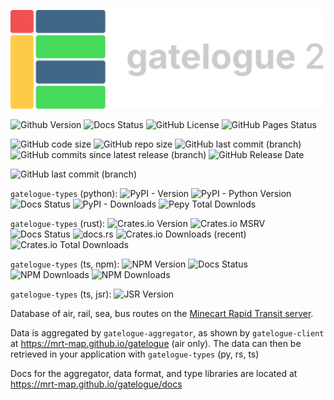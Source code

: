 ![](https://raw.githubusercontent.com/MRT-Map/gatelogue/refs/heads/main/gatelogue-client/public/gat2-light.png)

![Github Version](https://img.shields.io/github/v/release/MRT-Map/gatelogue)
![Docs Status](https://img.shields.io/github/actions/workflow/status/MRT-Map/gatelogue/.github%2Fworkflows%2Fpages.yml?style=flat&label=docs&link=https%3A%2F%2Fmrt-map.github.io%2Fgatelogue%2Fdocs)
![GitHub License](https://img.shields.io/github/license/MRT-Map/gatelogue)
![GitHub Pages Status](https://img.shields.io/github/actions/workflow/status/MRT-Map/gatelogue/.github%2Fworkflows%2Fpages.yml?style=flat&label=website&link=https%3A%2F%2Fmrt-map.github.io%2Fgatelogue)

![GitHub code size](https://img.shields.io/github/languages/code-size/MRT-Map/gatelogue)
![GitHub repo size](https://img.shields.io/github/repo-size/MRT-Map/gatelogue)
![GitHub last commit (branch)](https://img.shields.io/github/last-commit/mrt-map/gatelogue/main)
![GitHub commits since latest release (branch)](https://img.shields.io/github/commits-since/mrt-map/gatelogue/latest/main?include_prereleases)
![GitHub Release Date](https://img.shields.io/github/release-date/MRT-Map/gatelogue)

![GitHub last commit (branch)](https://img.shields.io/github/last-commit/mrt-map/gatelogue/dist?label=last%20data%20update)

`gatelogue-types` (python):
![PyPI - Version](https://img.shields.io/pypi/v/gatelogue-types)
![PyPI - Python Version](https://img.shields.io/pypi/pyversions/gatelogue-types)
![Docs Status](https://img.shields.io/github/actions/workflow/status/MRT-Map/gatelogue/.github%2Fworkflows%2Fpages.yml?style=flat&label=docs&link=https%3A%2F%2Fmrt-map.github.io%2Fgatelogue%2Fdocs%2F_autosummary%2Fgatelogue_types.html)
![PyPI - Downloads](https://img.shields.io/pypi/dm/gatelogue-types)
![Pepy Total Downlods](https://img.shields.io/pepy/dt/gatelogue-types)

`gatelogue-types` (rust):
![Crates.io Version](https://img.shields.io/crates/v/gatelogue-types)
![Crates.io MSRV](https://img.shields.io/crates/msrv/gatelogue-types)
![Docs Status](https://img.shields.io/github/actions/workflow/status/MRT-Map/gatelogue/.github%2Fworkflows%2Fpages.yml?style=flat&label=local%20docs&link=https%3A%2F%2Fmrt-map.github.io%2Fgatelogue%2Fdocs%2Frs)
![docs.rs](https://img.shields.io/docsrs/gatelogue-types?label=docs.rs)
![Crates.io Downloads (recent)](https://img.shields.io/crates/dr/gatelogue-types)
![Crates.io Total Downloads](https://img.shields.io/crates/d/gatelogue-types)

`gatelogue-types` (ts, npm):
![NPM Version](https://img.shields.io/npm/v/gatelogue-types)
![Docs Status](https://img.shields.io/github/actions/workflow/status/MRT-Map/gatelogue/.github%2Fworkflows%2Fpages.yml?style=flat&label=typedoc&link=https%3A%2F%2Fmrt-map.github.io%2Fgatelogue%2Fdocs%2Fts)
![NPM Downloads](https://img.shields.io/npm/dw/gatelogue-types?label=downloads%20(week))
![NPM Downloads](https://img.shields.io/npm/dy/gatelogue-types?label=downloads%20(year))

`gatelogue-types` (ts, jsr):
![JSR Version](https://img.shields.io/jsr/v/@mrt-map/gatelogue-types)

Database of air, rail, sea, bus routes on the [Minecart Rapid Transit server](https://minecartrapidtransit.net).

Data is aggregated by `gatelogue-aggregator`, as shown by `gatelogue-client` at https://mrt-map.github.io/gatelogue (air only). The data can then be retrieved in your application with `gatelogue-types` (py, rs, ts)

Docs for the aggregator, data format, and type libraries are located at https://mrt-map.github.io/gatelogue/docs

<!-- TODO: rework dev container
## development setup
if you want to use a github codespace, just open one! setup is handled for you, and will take a few minutes. (it's the green code button, under the codespaces tab)

if you'd rather do things locally, the easiest way to get started is with dev containers:

1. install docker
2. install the [remote development pack](https://marketplace.visualstudio.com/items?itemName=ms-vscode-remote.vscode-remote-extensionpack) for vscode
3. Use Cmd/Ctrl + Shift + P -> 'Clone Repository in Container Volume' to clone this repo (don't use 'reopen in container', as that will conflict with pnpm)
4. the container will take a few minutes to install and set up

congrats! you did it!

run the aggregator with the command `gatelogue-aggregator run`

run the client with the command `cd gatelogue-client` and `pnpm run dev`
-->